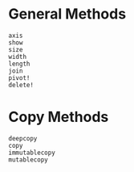 # General Methods
```@docs
axis
show
size
width
length
join
pivot!
delete!
```
# Copy Methods
```@docs
deepcopy
copy
immutablecopy
mutablecopy
```
